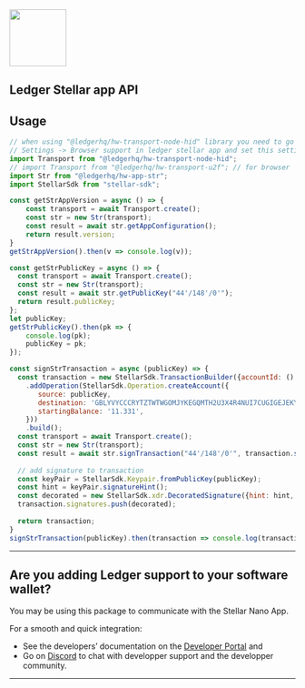 <img src="https://user-images.githubusercontent.com/211411/34776833-6f1ef4da-f618-11e7-8b13-f0697901d6a8.png" height="100" />

## Ledger Stellar app API

## Usage


```js
// when using "@ledgerhq/hw-transport-node-hid" library you need to go to
// Settings -> Browser support in ledger stellar app and set this setting to 'No'
import Transport from "@ledgerhq/hw-transport-node-hid";
// import Transport from "@ledgerhq/hw-transport-u2f"; // for browser
import Str from "@ledgerhq/hw-app-str";
import StellarSdk from "stellar-sdk";

const getStrAppVersion = async () => {
    const transport = await Transport.create();
    const str = new Str(transport);
    const result = await str.getAppConfiguration();
    return result.version;
}
getStrAppVersion().then(v => console.log(v));

const getStrPublicKey = async () => {
  const transport = await Transport.create();
  const str = new Str(transport);
  const result = await str.getPublicKey("44'/148'/0'");
  return result.publicKey;
};
let publicKey;
getStrPublicKey().then(pk => {
    console.log(pk);
    publicKey = pk;
});

const signStrTransaction = async (publicKey) => {
  const transaction = new StellarSdk.TransactionBuilder({accountId: () => publicKey, sequenceNumber: () => '1234', incrementSequenceNumber: () => null})
    .addOperation(StellarSdk.Operation.createAccount({
       source: publicKey,
       destination: 'GBLYVYCCCRYTZTWTWGOMJYKEGQMTH2U3X4R4NUI7CUGIGEJEKYD5S5OJ', // SATIS5GR33FXKM7HVWZ2UQO33GM66TVORZUEF2HPUQ3J7K634CTOAWQ7
       startingBalance: '11.331',
    }))
    .build();
  const transport = await Transport.create();
  const str = new Str(transport);
  const result = await str.signTransaction("44'/148'/0'", transaction.signatureBase());
  
  // add signature to transaction
  const keyPair = StellarSdk.Keypair.fromPublicKey(publicKey);
  const hint = keyPair.signatureHint();
  const decorated = new StellarSdk.xdr.DecoratedSignature({hint: hint, signature: result.signature});
  transaction.signatures.push(decorated);
  
  return transaction;
}
signStrTransaction(publicKey).then(transaction => console.log(transaction.toEnvelope().toXDR().toString('base64')));
```

---

## Are you adding Ledger support to your software wallet?

You may be using this package to communicate with the Stellar Nano App.

For a smooth and quick integration:

- See the developers’ documentation on the [Developer Portal](https://developers.ledger.com/docs/transport/overview/) and
- Go on [Discord]((https://developers.ledger.com/discord-pro/)) to chat with developper support and the developper community.

---
